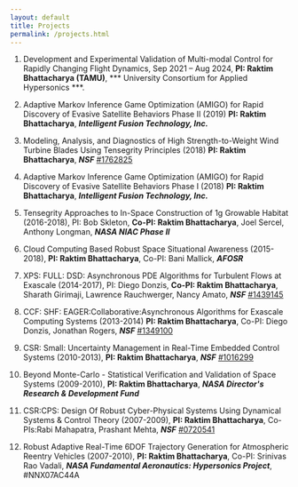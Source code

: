 ```yaml
---
layout: default
title: Projects
permalink: /projects.html
---
```


1. Development and Experimental Validation of Multi-modal Control for Rapidly Changing Flight Dynamics, Sep 2021 – Aug 2024, **PI: Raktim Bhattacharya (TAMU)**, *** University Consortium for Applied Hypersonics ***.

1. Adaptive Markov Inference Game Optimization (AMIGO) for Rapid Discovery of Evasive Satellite Behaviors Phase II (2019)  **PI: Raktim Bhattacharya**, ***Intelligent Fusion Technology, Inc.***

1. Modeling, Analysis, and Diagnostics of High Strength-to-Weight Wind Turbine Blades Using Tensegrity Principles (2018) **PI: Raktim Bhattacharya**, ***NSF*** [#1762825](https://www.nsf.gov/awardsearch/showAward?AWD_ID=1762825&HistoricalAwards=false)

1. Adaptive Markov Inference Game Optimization (AMIGO) for Rapid Discovery of Evasive Satellite Behaviors Phase I (2018)  **PI: Raktim Bhattacharya**, ***Intelligent Fusion Technology, Inc.***

1. Tensegrity Approaches to In-Space Construction of 1g Growable Habitat (2016-2018), PI: Bob Skleton,  **Co-PI: Raktim Bhattacharya**, Joel Sercel, Anthony Longman,  ***NASA NIAC Phase II***

1. Cloud Computing Based Robust Space Situational Awareness (2015-2018),  **PI: Raktim Bhattacharya**, Co-PI: Bani Mallick, ***AFOSR*** 

1. XPS: FULL: DSD: Asynchronous PDE Algorithms for Turbulent Flows at Exascale (2014-2017), PI: Diego Donzis,  **Co-PI: Raktim Bhattacharya**, Sharath Girimaji, Lawrence Rauchwerger, Nancy Amato, ***NSF*** [#1439145](http://www.nsf.gov/awardsearch/showAward?AWD_ID=1439145)

1. CCF: SHF: EAGER:Collaborative:Asynchronous Algorithms for Exascale Computing Systems (2013-2014)  **PI: Raktim Bhattacharya**, Co-PI: Diego Donzis, Jonathan Rogers, ***NSF*** [#1349100](http://www.nsf.gov/awardsearch/showAward?AWD_ID=1349100)

1. CSR: Small: Uncertainty Management in Real-Time Embedded Control Systems (2010-2013),  **PI: Raktim Bhattacharya**, ***NSF*** [#1016299](http://www.nsf.gov/awardsearch/showAward?AWD_ID=1016299)

1. Beyond Monte-Carlo - Statistical Verification and Validation of Space Systems (2009-2010),  **PI: Raktim Bhattacharya**, ***NASA Director's Research & Development Fund***

1. CSR:CPS: Design Of Robust Cyber-Physical Systems Using Dynamical Systems & Control Theory (2007-2009),  **PI: Raktim Bhattacharya**, Co-PIs:Rabi Mahapatra, Prashant Mehta, ***NSF*** [ #0720541](http://www.nsf.gov/awardsearch/showAward?AWD_ID=0720541&HistoricalAwards=false)

1. Robust Adaptive Real-Time 6DOF Trajectory Generation for Atmospheric Reentry Vehicles (2007-2010),  **PI: Raktim Bhattacharya**, Co-PI: Srinivas Rao Vadali, ***NASA Fundamental Aeronautics: Hypersonics Project***, #NNX07AC44A
